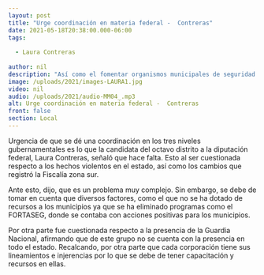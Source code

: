 ```yaml
---
layout: post
title: "Urge coordinación en materia federal -  Contreras"
date: 2021-05-18T20:38:00.000-06:00
tags:
  
  - Laura Contreras
  
author: nil
description: "Así como el fomentar organismos municipales de seguridad."
image: /uploads/2021/images-LAURA1.jpg
video: nil
audio: /uploads/2021/audio-MM04_.mp3
alt: Urge coordinación en materia federal -  Contreras
front: false
section: Local
---
```


Urgencia de que se dé una coordinación en los tres niveles gubernamentales es lo que la candidata del octavo distrito a la diputación federal, Laura Contreras, señaló que hace falta. Esto al ser cuestionada respecto a los hechos violentos en el estado, así como los cambios que registró la Fiscalía zona sur.

Ante esto, dijo, que es un problema muy complejo. Sin embargo, se debe de tomar en cuenta que diversos factores, como el que no se ha dotado de recursos a los municipios ya que se ha eliminado programas como el FORTASEG, donde se contaba con acciones positivas para los municipios.

Por otra parte fue cuestionada respecto a la presencia de la Guardia Nacional, afirmando que de este grupo no se cuenta con la presencia en todo el estado. Recalcando, por otra parte que cada corporación tiene sus lineamientos e injerencias por lo que se debe de tener capacitación y recursos en ellas.
